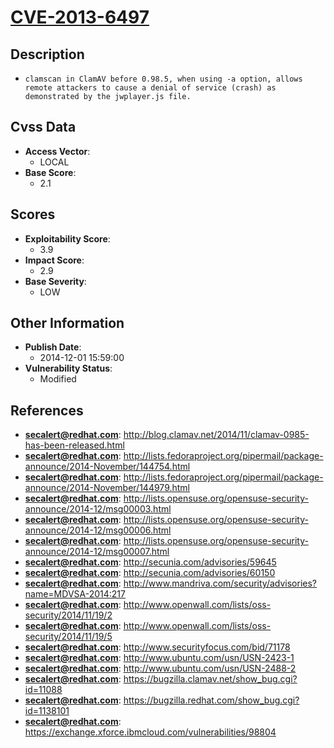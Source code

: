 
# [CVE-2013-6497](https://cve.mitre.org/cgi-bin/cvename.cgi?name=CVE-2013-6497)

## Description

- `clamscan in ClamAV before 0.98.5, when using -a option, allows remote attackers to cause a denial of service (crash) as demonstrated by the jwplayer.js file.`

## Cvss Data

- **Access Vector**:
  - LOCAL
- **Base Score**:
  - 2.1

## Scores

- **Exploitability Score**:
  - 3.9
- **Impact Score**:
  - 2.9
- **Base Severity**:
  - LOW

## Other Information

- **Publish Date**:
  - 2014-12-01 15:59:00
- **Vulnerability Status**:
  - Modified

## References

- **secalert@redhat.com**: http://blog.clamav.net/2014/11/clamav-0985-has-been-released.html
- **secalert@redhat.com**: http://lists.fedoraproject.org/pipermail/package-announce/2014-November/144754.html
- **secalert@redhat.com**: http://lists.fedoraproject.org/pipermail/package-announce/2014-November/144979.html
- **secalert@redhat.com**: http://lists.opensuse.org/opensuse-security-announce/2014-12/msg00003.html
- **secalert@redhat.com**: http://lists.opensuse.org/opensuse-security-announce/2014-12/msg00006.html
- **secalert@redhat.com**: http://lists.opensuse.org/opensuse-security-announce/2014-12/msg00007.html
- **secalert@redhat.com**: http://secunia.com/advisories/59645
- **secalert@redhat.com**: http://secunia.com/advisories/60150
- **secalert@redhat.com**: http://www.mandriva.com/security/advisories?name=MDVSA-2014:217
- **secalert@redhat.com**: http://www.openwall.com/lists/oss-security/2014/11/19/2
- **secalert@redhat.com**: http://www.openwall.com/lists/oss-security/2014/11/19/5
- **secalert@redhat.com**: http://www.securityfocus.com/bid/71178
- **secalert@redhat.com**: http://www.ubuntu.com/usn/USN-2423-1
- **secalert@redhat.com**: http://www.ubuntu.com/usn/USN-2488-2
- **secalert@redhat.com**: https://bugzilla.clamav.net/show_bug.cgi?id=11088
- **secalert@redhat.com**: https://bugzilla.redhat.com/show_bug.cgi?id=1138101
- **secalert@redhat.com**: https://exchange.xforce.ibmcloud.com/vulnerabilities/98804
